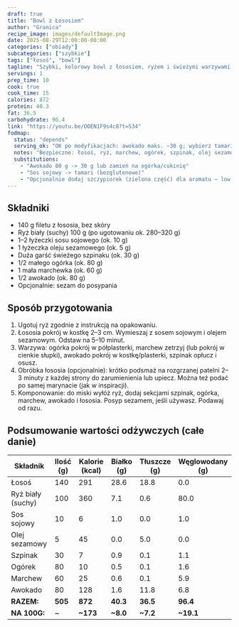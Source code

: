 ```yaml
---
draft: true
title: "Bowl z Łososiem"
author: "Granica"
recipe_image: images/defaultImage.png
date: 2025-08-29T12:00:00-00:00
categories: ["obiady"]
subcategories: ["szybkie"]
tags: ["łosoś", "bowl"]
tagline: "Szybki, kolorowy bowl z łososiem, ryżem i świeżymi warzywami w sezamowo-sojowej nucie."
servings: 1
prep_time: 10
cook: true
cook_time: 15
calories: 872
protein: 40.3
fat: 36.5
carbohydrate: 96.4
link: "https://youtu.be/OOEN1F9s4c8?t=534"
fodmap:
  status: "depends"
  serving_ok: "OK po modyfikacjach: awokado maks. ~30 g; wybierz tamari/bezglutenowy sos sojowy."
  notes: "Bezpieczne: łosoś, ryż, marchew, ogórek, szpinak, olej sezamowy. Awokado zawiera sorbitol — większe porcje (>45 g) są wysokofodmapowe. Sos sojowy w małej ilości jest low FODMAP; przy nietolerancji glutenu użyj tamari."
  substitutions:
    - "Awokado 80 g -> 30 g lub zamień na ogórka/cukinię"
    - "Sos sojowy -> tamari (bezglutenowe)"
    - "Opcjonalnie dodaj szczypiorek (zielona część) dla aromatu — low FODMAP"
---
```


## Składniki
- 140 g filetu z łososia, bez skóry
- Ryż biały (suchy) 100 g (po ugotowaniu ok. 280–320 g)
- 1–2 łyżeczki sosu sojowego (ok. 10 g)
- 1 łyżeczka oleju sezamowego (ok. 5 g)
- Duża garść świeżego szpinaku (ok. 30 g)
- 1/2 małego ogórka (ok. 80 g)
- 1 mała marchewka (ok. 60 g)
- 1/2 awokado (ok. 80 g)
- Opcjonalnie: sezam do posypania

## Sposób przygotowania
1. Ugotuj ryż zgodnie z instrukcją na opakowaniu.
2. Łososia pokrój w kostkę 2–3 cm. Wymieszaj z sosem sojowym i olejem sezamowym. Odstaw na 5–10 minut.
3. Warzywa: ogórka pokrój w półplasterki, marchew zetrzyj (lub pokrój w cienkie słupki), awokado pokrój w kostkę/plasterki, szpinak opłucz i osusz.
4. Obróbka łososia (opcjonalnie): krótko podsmaż na rozgrzanej patelni 2–3 minuty z każdej strony do zarumienienia lub upiecz. Można też podać po samej marynacie (jak w inspiracji).
5. Komponowanie: do miski wyłóż ryż, dodaj sekcjami szpinak, ogórka, marchew, awokado i łososia. Posyp sezamem, jeśli używasz. Podawaj od razu.

## Podsumowanie wartości odżywczych (całe danie)

| Składnik              | Ilość (g) | Kalorie (kcal) | Białko (g) | Tłuszcze (g) | Węglowodany (g) |
|-----------------------|-----------|----------------|------------|--------------|-----------------|
| Łosoś                 | 140       | 291            | 28.6       | 18.8         | 0.0             |
| Ryż biały (suchy)     | 100       | 360            | 7.1        | 0.6          | 80.0            |
| Sos sojowy            | 10        | 6              | 1.0        | 0.0          | 1.0             |
| Olej sezamowy         | 5         | 45             | 0.0        | 5.0          | 0.0             |
| Szpinak               | 30        | 7              | 0.9        | 0.1          | 1.1             |
| Ogórek                | 80        | 10             | 0.5        | 0.1          | 1.6             |
| Marchew               | 60        | 25             | 0.6        | 0.1          | 5.9             |
| Awokado               | 80        | 128            | 1.6        | 11.8         | 6.8             |
| **RAZEM:**            | **505**   | **872**        | **40.3**   | **36.5**     | **96.4**        |
| **NA 100G:**          | ~         | **~173**       | **~8.0**   | **~7.2**     | **~19.1**       |